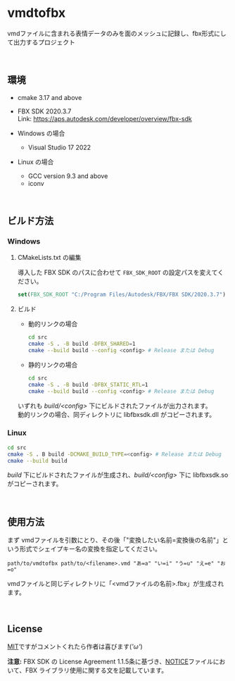 # vmdtofbx
vmdファイルに含まれる表情データのみを面のメッシュに記録し、fbx形式にして出力するプロジェクト

<br>

## 環境
- cmake 3.17 and above

- FBX SDK 2020.3.7<br>
    Link: https://aps.autodesk.com/developer/overview/fbx-sdk


- Windows の場合
    - Visual Studio 17 2022

- Linux の場合
    - GCC version 9.3 and above
    - iconv

<br>

## ビルド方法

### Windows

1. CMakeLists.txt の編集 

    導入した FBX SDK のパスに合わせて `FBX_SDK_ROOT` の設定パスを変えてください。
    ```CMake
    set(FBX_SDK_ROOT "C:/Program Files/Autodesk/FBX/FBX SDK/2020.3.7")
    ```

2. ビルド

    - 動的リンクの場合

        ```Bash
        cd src
        cmake -S . -B build -DFBX_SHARED=1
        cmake --build build --config <config> # Release または Debug
        ```

    - 静的リンクの場合

        ```Bash
        cd src
        cmake -S . -B build -DFBX_STATIC_RTL=1
        cmake --build build --config <config> # Release または Debug
        ```

    いずれも *build/\<config>* 下にビルドされたファイルが出力されます。<br>
    動的リンクの場合、同ディレクトリに libfbxsdk.dll がコピーされます。


### Linux

```Bash
cd src
cmake -S . B build -DCMAKE_BUILD_TYPE=<config> # Release または Debug
cmake --build build
```

*build* 下にビルドされたファイルが生成され、*build/\<config>* 下に libfbxsdk.so がコピーされます。



<br>

## 使用方法
まず vmdファイルを引数にとり、その後「"変換したい名前=変換後の名前"」という形式でシェイプキー名の変換を指定してください。

```
path/to/vmdtofbx path/to/<filename>.vmd "あ=a" "い=i" "う=u" "え=e" "お=o"
```

vmdファイルと同じディレクトリに「<vmdファイルの名前>.fbx」が生成されます。

<br>

License
-------

[MIT](LICENSE.md)ですがコメントくれたら作者は喜びます(*'ω'*)

**注意:** FBX SDK の License Agreement 1.1.5条に基づき、[NOTICE](/NOTICE.md)ファイルにおいて、FBX ライブラリ使用に関する文を記載しています。